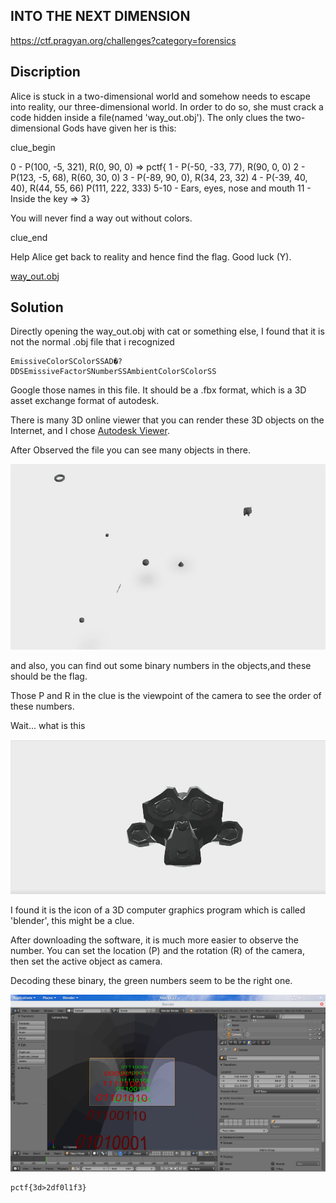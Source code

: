## INTO THE NEXT DIMENSION

https://ctf.pragyan.org/challenges?category=forensics

## Discription

Alice is stuck in a two-dimensional world and somehow needs to escape into reality, our three-dimensional world. In order to do so, she must crack a code hidden inside a file(named 'way_out.obj'). The only clues the two-dimensional Gods have given her is this:

clue_begin

0 - P(100, -5, 321), R(0, 90, 0) => pctf{
1 - P(-50, -33, 77), R(90, 0, 0)
2 - P(123, -5, 68), R(60, 30, 0)
3 - P(-89, 90, 0), R(34, 23, 32)
4 - P(-39, 40, 40), R(44, 55, 66)
P(111, 222, 333)
5-10 - Ears, eyes, nose and mouth
11 - Inside the key => 3}

You will never find a way out without colors.

clue_end

Help Alice get back to reality and hence find the flag. Good luck (Y).

[way_out.obj](https://ctf.pragyan.org/download?file_key=b93bf3fd8a7b9d7ca11d622b65e1be99555b65334f293ce462dafd32724e7812&team_key=5673f35469769414aeb9e22c9349f69db0112cddbb2bac9aeda9f95601f86c66)

## Solution

Directly opening the  way_out.obj with cat or something else, I found that it is not the normal .obj file that i recognized

```
EmissiveColorSColorSSAD�?DDSEmissiveFactorSNumberSSAmbientColorSColorSS
```

Google those names in this file. It should be a .fbx format, which is a  3D asset exchange format of autodesk.

There is many 3D online viewer that you can render these 3D objects on the Internet, and I chose [Autodesk Viewer](https://viewer.autodesk.com/).

After Observed the file you can see many objects in there.

![Way_out](Way_out.jpg)

and also, you can find out some binary numbers in the objects,and these should be the flag. 

Those P and R in the clue is the viewpoint of the camera to see the order of these numbers.

Wait... what is this

![Blender](Blender.jpg)

I found it is the icon of a 3D computer graphics program which is called 'blender', this might be a clue.

After downloading the software, it is much more easier to observe the number. You can set the location (P) and the rotation (R) of the camera, then set the active object as camera.

Decoding these binary, the green numbers seem to be the right one.

![Camera](Camera.png)

```
pctf{3d>2df0l1f3}
```

